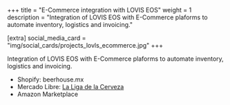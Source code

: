 +++
title = "E-Commerce integration with LOVIS EOS"
weight = 1
description = "Integration of LOVIS EOS with E-Commerce plaforms to automate inventory, logistics and invoicing."

[extra]
social_media_card = "img/social_cards/projects_lovls_ecommerce.jpg"
+++

Integration of LOVIS EOS with E-Commerce plaforms to automate inventory, logistics and invoicing.

- Shopify: beerhouse.mx
- Mercado Libre: [La Liga de la Cerveza](https://www.mercadolibre.com.mx/perfil/LALIGADELACERVEZASDERL)
- Amazon Marketplace
